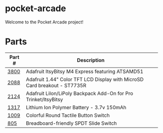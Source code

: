 # pocket-arcade
Welcome to the Pocket Arcade project!

# Parts
| Part # | Description |
|--------|-------------|
| [3800](https://www.adafruit.com/product/3800) | Adafruit ItsyBitsy M4 Express featuring ATSAMD51 |
| [2088](https://www.adafruit.com/product/2088) | Adafruit 1.44" Color TFT LCD Display with MicroSD Card breakout - ST7735R |
| [2124](https://www.adafruit.com/product/2124) | Adafruit LiIon/LiPoly Backpack Add-On for Pro Trinket/ItsyBitsy |
| [1317](https://www.adafruit.com/product/1317) | Lithium Ion Polymer Battery - 3.7v 150mAh |
| [1009](https://www.adafruit.com/product/1009) | Colorful Round Tactile Button Switch |
| [805 ](https://www.adafruit.com/product/805 ) | Breadboard-friendly SPDT Slide Switch |

